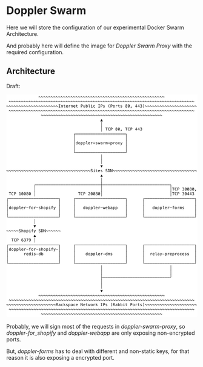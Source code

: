 # Doppler Swarm

Here we will store the configuration of our experimental Docker Swarm Architecture.

And probably here will define the image for _Doppler Swarm Proxy_ with the required configuration.

## Architecture

Draft:

![Doppler Swarm Network](docs/doppler-swarm-network.svg)

Probably, we will sign most of the requests in _doppler-swarm-proxy_, so _doppler-for_shopify_ and
_doppler-webapp_ are only exposing non-encrypted ports.

But, _doppler-forms_ has to deal with different and non-static keys, for that reason it is also
exposing a encrypted port.
